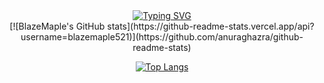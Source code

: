 <div align="center">

  <!-- dynamic typing effect 动态打字效果 -->
  <div align="center">
    <a href="https://blazemaple.cn/">
      <img src="https://readme-typing-svg.demolab.com?font=Fira+Code&pause=1000&width=435&lines=System.out.println(%22Hello%2C%20World%22);BlazeMaple祝您今天愉快!&center=true&size=20" alt="Typing SVG" />
    </a>
  </div>
<!-- GitHub 数据统计 -->
[![BlazeMaple's GitHub stats](https://github-readme-stats.vercel.app/api?username=blazemaple521)](https://github.com/anuraghazra/github-readme-stats)

[![Top Langs](https://github-readme-stats.vercel.app/api/top-langs/?username=blazemaple521)](https://github.com/anuraghazra/github-readme-stats)










